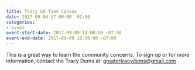 ```yaml
---
title: Tracy GO Team Canvas
date: 2017-09-04 17:00:00 -07:00
categories:
- event
event-start-date: 2017-09-09 14:00:00 -07:00
event-end-date: 2017-09-09 18:00:00 -07:00
---
```


This is a great way to learn the community concerns. To sign up or for more information, contact the Tracy Dems at: greatertracydems@gmail.com